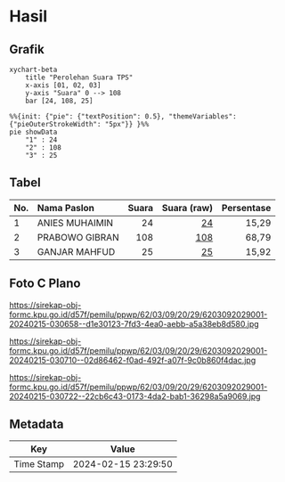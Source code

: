 # Hasil

## Grafik

```mermaid
xychart-beta
    title "Perolehan Suara TPS"
    x-axis [01, 02, 03]
    y-axis "Suara" 0 --> 108
    bar [24, 108, 25]
```

```mermaid
%%{init: {"pie": {"textPosition": 0.5}, "themeVariables": {"pieOuterStrokeWidth": "5px"}} }%%
pie showData
    "1" : 24
    "2" : 108
    "3" : 25
```

## Tabel

| No. | Nama Paslon    | Suara | Suara (raw) | Persentase |
|:--- |:-------------- | -----:| -----------:| ----------:|
| 1   | ANIES MUHAIMIN | 24    | [24][p-1]   | 15,29      |
| 2   | PRABOWO GIBRAN | 108   | [108][p-2]  | 68,79      |
| 3   | GANJAR MAHFUD  | 25    | [25][p-3]   | 15,92      |


[p-1]: https://github.com/gigit-pemilu/pemilu-2024-62-kalimantan-tengah/blob/main/pilpres/hitung-suara/sub/62-kalimantan-tengah/sub/03-kapuas/sub/09-mantangai/sub/2029-rantau-jaya/sub/001-tps/sub/paslon-1.txt
[p-2]: https://github.com/gigit-pemilu/pemilu-2024-62-kalimantan-tengah/blob/main/pilpres/hitung-suara/sub/62-kalimantan-tengah/sub/03-kapuas/sub/09-mantangai/sub/2029-rantau-jaya/sub/001-tps/sub/paslon-2.txt
[p-3]: https://github.com/gigit-pemilu/pemilu-2024-62-kalimantan-tengah/blob/main/pilpres/hitung-suara/sub/62-kalimantan-tengah/sub/03-kapuas/sub/09-mantangai/sub/2029-rantau-jaya/sub/001-tps/sub/paslon-3.txt

## Foto C Plano

https://sirekap-obj-formc.kpu.go.id/d57f/pemilu/ppwp/62/03/09/20/29/6203092029001-20240215-030658--d1e30123-7fd3-4ea0-aebb-a5a38eb8d580.jpg

https://sirekap-obj-formc.kpu.go.id/d57f/pemilu/ppwp/62/03/09/20/29/6203092029001-20240215-030710--02d86462-f0ad-492f-a07f-9c0b860f4dac.jpg

https://sirekap-obj-formc.kpu.go.id/d57f/pemilu/ppwp/62/03/09/20/29/6203092029001-20240215-030722--22cb6c43-0173-4da2-bab1-36298a5a9069.jpg


## Metadata

| Key        | Value               |
| ---------- | ------------------- |
| Time Stamp | 2024-02-15 23:29:50 |



